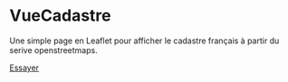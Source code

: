 # VueCadastre
Une simple page en Leaflet pour afficher le cadastre français à partir du serive openstreetmaps.

[Essayer](https://github.com/manuamador/VueCadastre/blob/master/VueCadastre.html)
